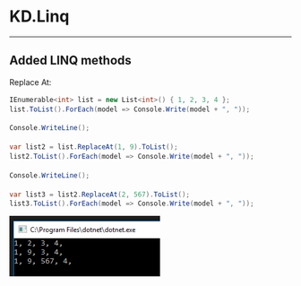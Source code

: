 # KD.Linq
---

Added LINQ methods
--


Replace At:
```csharp
IEnumerable<int> list = new List<int>() { 1, 2, 3, 4 };
list.ToList().ForEach(model => Console.Write(model + ", "));

Console.WriteLine();

var list2 = list.ReplaceAt(1, 9).ToList();
list2.ToList().ForEach(model => Console.Write(model + ", "));

Console.WriteLine();

var list3 = list2.ReplaceAt(2, 567).ToList();
list3.ToList().ForEach(model => Console.Write(model + ", "));
```
![](https://raw.githubusercontent.com/Sejoslaw/KD.Linq/master/img/ReplaceAt.PNG)
